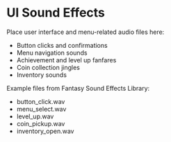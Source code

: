 # UI Sound Effects

Place user interface and menu-related audio files here:
- Button clicks and confirmations
- Menu navigation sounds
- Achievement and level up fanfares
- Coin collection jingles
- Inventory sounds

Example files from Fantasy Sound Effects Library:
- button_click.wav
- menu_select.wav
- level_up.wav
- coin_pickup.wav
- inventory_open.wav